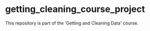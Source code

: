 # getting_cleaning_course_project
This repository is part of the 'Getting and Cleaning Data' course.
